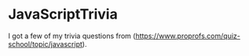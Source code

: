 # JavaScriptTrivia

I got a few of my trivia questions from (https://www.proprofs.com/quiz-school/topic/javascript).
